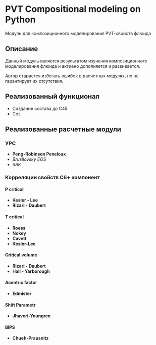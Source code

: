 # PVT Compositional modeling on Python #

Модуль для композиционного моделирования PVT-свойств флюида


## Описание ##

Данный модуль является результатом изучения композиционного моделирования флюида и активно дополняется и развивается. 

Автор старается избегать ошибок в расчетных модулях, но не гарантирует их отсутствия.

## Реализованный функционал ##

* Создание состава до С45
* Соз


## Реализованные расчетные модули ##

### УРС ###
* **Peng-Robinson Peneloux**
* *Brusilovsky EOS*
* *SRK*

### Корреляции свойств С6+ компонент ###

#### P critical ####
* **Kesler - Lee**
* **Rizari - Daubert**

#### T critical ####
* **Roess**
* **Nokey**
* **Cavett**
* **Kesler-Lee**

#### Critical volume ####
* **Rizari - Daubert**
* **Hall - Yarborough**

#### Acentric factor ####
* **Edmister**

#### Shift Parametr ####
* **Jhaveri-Youngren**

#### BIPS ####
* **Chueh-Prausnitz**





